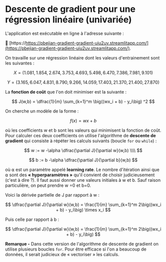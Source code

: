 # Descente de gradient pour une régression linéaire (univariée)

L'application est exécutable en ligne à l'adresse suivante :

🚀 [https://https://pbejian-gradient-gradient-uiu2uv.streamlitapp.com/](https://pbejian-gradient-gradient-uiu2uv.streamlitapp.com/).


On travaille sur une régression linéaire dont les valeurs d'entrainement sont les suivantes :

$$
X = (1.081, 1.854, 2.674, 3.753, 4.693, 5.498, 6.470, 7.386, 7.981, 9.101)
$$

$$
Y = (3.165, 6.047, 4.831, 8.790, 9.266, 14.059, 17.403, 21.370, 21.400, 27.870)
$$


La **fonction de coût** que l'on doit minimiser est la suivante :

$$
J(w,b) = \dfrac{1}{m} \sum_{k=1}^m  \big((wx_i + b) - y_i\big) ^2
$$


On cherche un modèle de la forme :

$$
f(x) = wx + b
$$

où les coefficients w et b sont les valeurs qui minimisent la fonction de coût. Pour calculer ces deux coefficients on utilise l'algorithme de **descente de gradient** qui consiste à répéter les calculs suivants (boucle `for` ou `while`) :

$$
w := w -\alpha \dfrac{\partial J}{\partial w}(w,b) \\\\
$$

$$
b := b -\alpha \dfrac{\partial J}{\partial b}(w,b)
$$

où ⍺ est un paramètre appelé **learning rate**. Le nombre d'itération ainsi que ⍺ sont des **« hyperparamètres »** qu'il convient de choisir judicieusement (c'est à dire ?). Il faut aussi donner une valeurs initiales à w et b. Sauf raison particulière, on peut prendre w =0 et b=0.  

Voici la dérivée partielle de J par rapport à w :

$$
\dfrac{\partial J}{\partial w}(w,b) = \frac{1}{m} \sum_{k=1}^m  2\big((wx_i + b) - y_i\big) \times x_i
$$

Puis celle par rapport à b :

$$
\dfrac{\partial J}{\partial w}(w,b) = \frac{1}{m} \sum_{k=1}^m  2\big((wx_i + b) - y_i\big)
$$


**Remarque -** Dans cette version de l'algorithme de descente de gradient on utilise plusieurs boucles `for`. Pour être efficace si l'on a beaucoup de données, il serait judicieux de « vectoriser » les calculs.